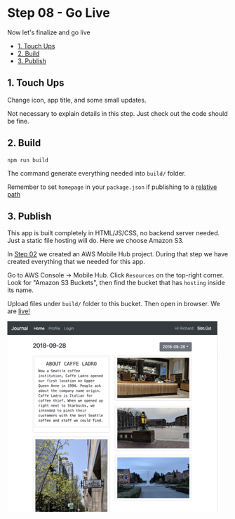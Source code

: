 # Step 08 - Go Live

Now let's finalize and go live

* [1. Touch Ups](#1-touch-ups)
* [2. Build](#2-build)
* [3. Publish](#3-publish)

## 1. Touch Ups

Change icon, app title, and some small updates.

Not necessary to explain details in this step. Just check out the code should be fine.

## 2. Build

```
npm run build
```

The command generate everything needed into `build/` folder.

Remember to set `homepage` in your `package.json` if publishing to a [relative path](https://github.com/facebook/create-react-app/blob/master/packages/react-scripts/template/README.md#building-for-relative-paths)

## 3. Publish

This app is built completely in HTML/JS/CSS, no backend server needed. Just a static file hosting will do. Here we choose Amazon S3.

In [Step 02](../step-02) we created an AWS Mobile Hub project. During that step we have created everything that we needed for this app.

Go to AWS Console -> Mobile Hub. Click `Resources` on the top-right corner. Look for "Amazon S3 Buckets", then find the bucket that has `hosting` inside its name.

Upload files under `build/` folder to this bucket. Then open in browser. We are [live!](https://s3-us-west-1.amazonaws.com/journal-hosting-mobilehub-142591078/index.html)

<img src="seattle.png" width="480px" />
